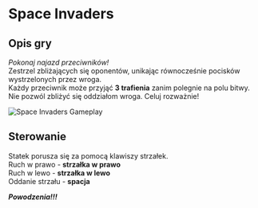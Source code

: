 # Space Invaders
## Opis gry

*Pokonaj najazd przeciwników!*  
Zestrzel zbliżających się oponentów, unikając równocześnie pocisków wystrzelonych przez wroga.  
Każdy przeciwnik może przyjąć **3 trafienia** zanim polegnie na polu bitwy.  
Nie pozwól zbliżyć się oddziałom wroga. Celuj rozważnie!

![Space Invaders Gameplay](https://github.com/Minosyx/MP-JS-PROJECT/blob/master/screen.PNG "Space Invaders")

## Sterowanie

Statek porusza się za pomocą klawiszy strzałek.  
Ruch w prawo - **strzałka w prawo**  
Ruch w lewo - **strzałka w lewo**  
Oddanie strzału - **spacja**

***Powodzenia!!!***
